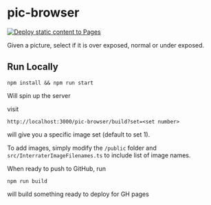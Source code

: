 # pic-browser

[![Deploy static content to Pages](https://github.com/huayunh/pic-browser/actions/workflows/static.yml/badge.svg)](https://github.com/huayunh/pic-browser/actions/workflows/static.yml)

Given a picture, select if it is over exposed, normal or under exposed.

## Run Locally

```
npm install && npm run start
```

Will spin up the server

visit

```
http://localhost:3000/pic-browser/build?set=<set number>
```

will give you a specific image set (default to set 1).

To add images, simply modify the `/public` folder and `src/InterraterImageFilenames.ts` to include list of image names.

When ready to push to GitHub, run

```
npm run build
```

will build something ready to deploy for GH pages
